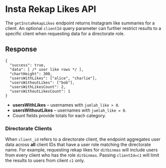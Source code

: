 # Insta Rekap Likes API

The `getInstaRekapLikes` endpoint returns Instagram like summaries for a client.
An optional `clientId` query parameter can further restrict results to a
specific client when requesting data for a directorate role.

## Response

```
{
  "success": true,
  "data": [ /* user like rows */ ],
  "chartHeight": 300,
  "usersWithLikes": ["alice", "charlie"],
  "usersWithoutLikes": ["bob"],
  "usersWithLikesCount": 2,
  "usersWithoutLikesCount": 1
}
```

- **usersWithLikes** – usernames with `jumlah_like > 0`.
- **usersWithoutLikes** – usernames with `jumlah_like = 0`.
- Count fields provide totals for each category.

### Directorate Clients

When `client_id` refers to a directorate client, the endpoint aggregates user data
across **all** client IDs that have a user role matching the directorate name.
For example, requesting rekap likes for `ditbinmas` will include users from every
client who has the role `ditbinmas`. Passing `clientId=c1` will limit the
results to users from client `c1` only.
